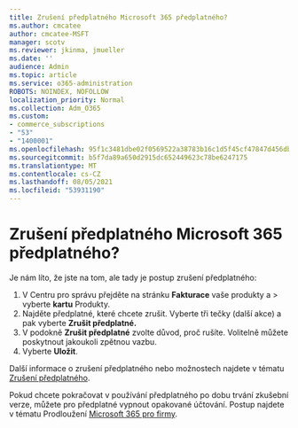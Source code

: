 ```yaml
---
title: Zrušení předplatného Microsoft 365 předplatného?
ms.author: cmcatee
author: cmcatee-MSFT
manager: scotv
ms.reviewer: jkinma, jmueller
ms.date: ''
audience: Admin
ms.topic: article
ms.service: o365-administration
ROBOTS: NOINDEX, NOFOLLOW
localization_priority: Normal
ms.collection: Adm_O365
ms.custom:
- commerce_subscriptions
- "53"
- "1400001"
ms.openlocfilehash: 95f1c3481dbe02f0569522a38783b16c1d5f45cf47847d456dbed9ccda52c3c2
ms.sourcegitcommit: b5f7da89a650d2915dc652449623c78be6247175
ms.translationtype: MT
ms.contentlocale: cs-CZ
ms.lasthandoff: 08/05/2021
ms.locfileid: "53931190"
---
```

# <a name="canceling-your-microsoft-365-subscription"></a>Zrušení předplatného Microsoft 365 předplatného?

Je nám líto, že jste na tom, ale tady je postup zrušení předplatného:

1. V Centru pro správu přejděte na stránku **Fakturace** vaše produkty a  >  **[](https://go.microsoft.com/fwlink/p/?linkid=842054)** vyberte **kartu** Produkty.
2. Najděte předplatné, které chcete zrušit. Vyberte tři tečky (další akce) a pak vyberte **Zrušit předplatné.**
3. V podokně **Zrušit předplatné** zvolte důvod, proč rušíte. Volitelně můžete poskytnout jakoukoli zpětnou vazbu.
4. Vyberte **Uložit**.

Další informace o zrušení předplatného nebo možnostech najdete v tématu [Zrušení předplatného](/microsoft-365/commerce/subscriptions/cancel-your-subscription).

Pokud chcete pokračovat v používání předplatného po dobu trvání zkušební verze, můžete pro předplatné vypnout opakované účtování. Postup najdete v tématu Prodloužení [Microsoft 365 pro firmy](/microsoft-365/commerce/subscriptions/renew-your-subscription).